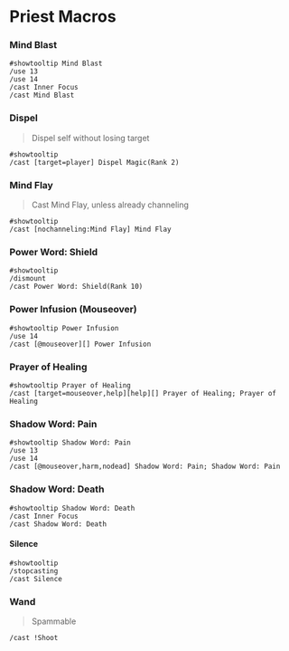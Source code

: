 # Priest Macros

### Mind Blast
```
#showtooltip Mind Blast
/use 13
/use 14
/cast Inner Focus
/cast Mind Blast
```

### Dispel 
>Dispel self without losing target
```
#showtooltip
/cast [target=player] Dispel Magic(Rank 2)
```

### Mind Flay
>Cast Mind Flay, unless already channeling
```
#showtooltip
/cast [nochanneling:Mind Flay] Mind Flay
```

### Power Word: Shield
```
#showtooltip
/dismount
/cast Power Word: Shield(Rank 10)
```

### Power Infusion (Mouseover)
```
#showtooltip Power Infusion
/use 14
/cast [@mouseover][] Power Infusion
```

### Prayer of Healing
```
#showtooltip Prayer of Healing
/cast [target=mouseover,help][help][] Prayer of Healing; Prayer of Healing
```

### Shadow Word: Pain
```
#showtooltip Shadow Word: Pain
/use 13
/use 14
/cast [@mouseover,harm,nodead] Shadow Word: Pain; Shadow Word: Pain
```

### Shadow Word: Death
```
#showtooltip Shadow Word: Death
/cast Inner Focus
/cast Shadow Word: Death
```

#### Silence
```
#showtooltip
/stopcasting
/cast Silence
```

### Wand
> Spammable
```
/cast !Shoot
```